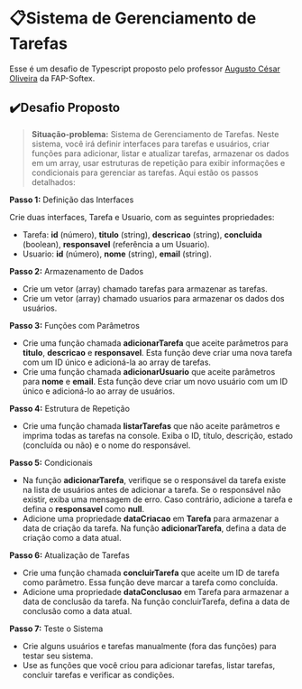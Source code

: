 # 📋Sistema de Gerenciamento de Tarefas

Esse é um desafio de Typescript proposto pelo professor [Augusto César Oliveira](https://github.com/augustocesarfmo) da FAP-Softex.

## ✔️Desafio Proposto

> **Situação-problema:** Sistema de Gerenciamento de Tarefas. Neste sistema, você irá definir interfaces para
> tarefas e usuários, criar funções para adicionar, listar e atualizar tarefas, armazenar os dados em um array,
> usar estruturas de repetição para exibir informações e condicionais para gerenciar as tarefas. Aqui estão os
> passos detalhados:

**Passo 1:** Definição das Interfaces

Crie duas interfaces, Tarefa e Usuario, com as seguintes propriedades:

- Tarefa: **id** (número), **titulo** (string), **descricao** (string), **concluida** (boolean), **responsavel** (referência a
  um Usuario).
- Usuario: **id** (número), **nome** (string), **email** (string).

**Passo 2:** Armazenamento de Dados

- Crie um vetor (array) chamado tarefas para armazenar as tarefas.
- Crie um vetor (array) chamado usuarios para armazenar os dados dos usuários.

**Passo 3:** Funções com Parâmetros

- Crie uma função chamada **adicionarTarefa** que aceite parâmetros para **titulo**, **descricao** e
  **responsavel**. Esta função deve criar uma nova tarefa com um ID único e adicioná-la ao array de
  tarefas.
- Crie uma função chamada **adicionarUsuario** que aceite parâmetros para **nome** e **email**. Esta função
  deve criar um novo usuário com um ID único e adicioná-lo ao array de usuários.

**Passo 4:** Estrutura de Repetição

- Crie uma função chamada **listarTarefas** que não aceite parâmetros e imprima todas as tarefas na
  console. Exiba o ID, título, descrição, estado (concluída ou não) e o nome do responsável.

**Passo 5:** Condicionais

- Na função **adicionarTarefa**, verifique se o responsável da tarefa existe na lista de usuários antes de
  adicionar a tarefa. Se o responsável não existir, exiba uma mensagem de erro. Caso contrário,
  adicione a tarefa e defina o **responsavel** como **null**.
- Adicione uma propriedade **dataCriacao** em **Tarefa** para armazenar a data de criação da tarefa. Na
  função **adicionarTarefa**, defina a data de criação como a data atual.

**Passo 6:** Atualização de Tarefas

- Crie uma função chamada **concluirTarefa** que aceite um ID de tarefa como parâmetro. Essa função
  deve marcar a tarefa como concluída.
- Adicione uma propriedade **dataConclusao** em Tarefa para armazenar a data de conclusão da tarefa.
  Na função concluirTarefa, defina a data de conclusão como a data atual.

**Passo 7:** Teste o Sistema

- Crie alguns usuários e tarefas manualmente (fora das funções) para testar seu sistema.
- Use as funções que você criou para adicionar tarefas, listar tarefas, concluir tarefas e verificar as
  condições.
